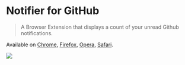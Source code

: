 # Notifier for GitHub

> A Browser Extension that displays a count of your unread Github notifications.

Available on [Chrome](https://github.com/sindresorhus/notifier-for-github-chrome), [Firefox](https://github.com/sindresorhus/notifier-for-github-firefox), [Opera](https://github.com/sindresorhus/notifier-for-github-chrome), [Safari](https://github.com/sindresorhus/notifier-for-github-safari).

![](screenshot.png)
